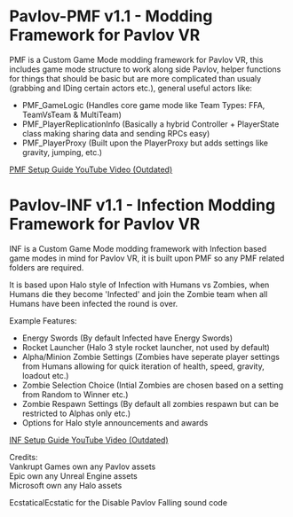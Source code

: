 # Pavlov-PMF v1.1 - Modding Framework for Pavlov VR

PMF is a Custom Game Mode modding framework for Pavlov VR, this includes game mode structure to work along side Pavlov, helper functions for things that should be basic but are more complicated than usualy (grabbing and IDing certain actors etc.), general useful actors like:
- PMF_GameLogic (Handles core game mode like Team Types: FFA, TeamVsTeam & MultiTeam)
- PMF_PlayerReplicationInfo (Basically a hybrid Controller + PlayerState class making sharing data and sending RPCs easy)
- PMF_PlayerProxy (Built upon the PlayerProxy but adds settings like gravity, jumping, etc.)

[PMF Setup Guide YouTube Video (Outdated)](https://www.youtube.com/watch?v=FWJsdFllQMk)

# Pavlov-INF v1.1 - Infection Modding Framework for Pavlov VR

INF is a Custom Game Mode modding framework with Infection based game modes in mind for Pavlov VR, it is built upon PMF so any PMF related folders are required.

It is based upon Halo style of Infection with Humans vs Zombies, when Humans die they become 'Infected' and join the Zombie team when all Humans have been infected the round is over.

Example Features:
- Energy Swords (By default Infected have Energy Swords)
- Rocket Launcher (Halo 3 style rocket launcher, not used by default)
- Alpha/Minion Zombie Settings (Zombies have seperate player settings from Humans allowing for quick iteration of health, speed, gravity, loadout etc.)
- Zombie Selection Choice (Intial Zombies are chosen based on a setting from Random to Winner etc.)
- Zombie Respawn Settings (By default all zombies respawn but can be restricted to Alphas only etc.)
- Options for Halo style announcements and awards

[INF Setup Guide YouTube Video (Outdated)](https://www.youtube.com/watch?v=JBcqR8EItcg)

Credits:\
Vankrupt Games own any Pavlov assets\
Epic own any Unreal Engine assets\
Microsoft own any Halo assets

EcstaticalEcstatic for the Disable Pavlov Falling sound code
